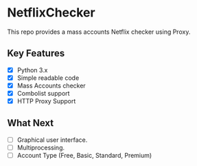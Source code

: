 # NetflixChecker

This repo provides a mass accounts Netflix checker using Proxy.

## Key Features

- [x] Python 3.x
- [x] Simple readable code
- [x] Mass Accounts checker
- [x] Combolist support
- [x] HTTP Proxy Support

## What Next

- [ ] Graphical user interface.
- [ ] Multiprocessing.
- [ ] Account Type (Free, Basic, Standard, Premium)
